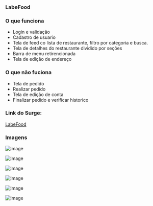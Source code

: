 ### LabeFood

### O que funciona
- Login e validação
- Cadastro de usuario
- Tela de feed co lista de restaurante, filtro por categoria e busca.
- Tela de detalhes do restaurante dividido por seções
- Barra de menu retirencionada
- Tela de edição de endereço

### O que não fuciona
- Tela de pedido
- Realizar pedido
- Tela de edição de conta
- Finalizar pedido e verificar historico

### Link do Surge:
[LabeFood](http://http://labefoodjackson.surge.sh/feed)

### Imagens

![image](https://user-images.githubusercontent.com/62079201/95700915-8d0e2a00-0c1e-11eb-9ad4-b122c05422c9.png)

![image](https://user-images.githubusercontent.com/62079201/95700080-84b4ef80-0c1c-11eb-8241-2711991e4585.png)

![image](https://user-images.githubusercontent.com/62079201/95700771-37398200-0c1e-11eb-88ad-992f6a95149d.png)

![image](https://user-images.githubusercontent.com/62079201/95700785-415b8080-0c1e-11eb-827c-8fb8f9b14128.png)

![image](https://user-images.githubusercontent.com/62079201/95700810-52a48d00-0c1e-11eb-8098-accb1433242c.png)

![image](https://user-images.githubusercontent.com/62079201/95700830-5cc68b80-0c1e-11eb-8959-ef32d145c69b.png)


